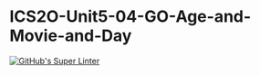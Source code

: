 # ICS2O-Unit5-04-GO-Age-and-Movie-and-Day
[![GitHub's Super Linter](https://github.com/haokai-li/ICS2O-Unit5-04-GO-Age-and-Movie-and-Day/workflows/GitHub's%20Super%20Linter/badge.svg)](https://github.com/haokai-li/ICS2O-Unit5-04-GO-Age-and-Movie-and-Day/actions)